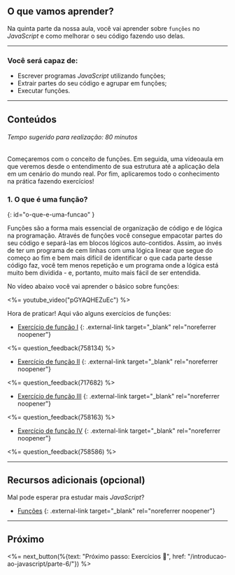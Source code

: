 ## O que vamos aprender?

Na quinta parte da nossa aula, você vai aprender sobre `funções` no _JavaScript_
e como melhorar o seu código fazendo uso delas.

---

### Você será capaz de:

  * Escrever programas _JavaScript_ utilizando funções;
  * Extrair partes do seu código e agrupar em funções;
  * Executar funções.

---

## Conteúdos

###### Tempo sugerido para realização: 80 minutos

Começaremos com o conceito de funções. Em seguida, uma vídeoaula em que veremos desde o entendimento de sua estrutura até a aplicação dela em um cenário do mundo real. Por fim, aplicaremos todo o conhecimento na prática fazendo exercícios!

### 1. O que é uma função?
{: id="o-que-e-uma-funcao" }

Funções são a forma mais essencial de organização de código e de lógica na programação. Através de funções você consegue empacotar partes do seu código e separá-las em blocos lógicos auto-contidos. Assim, ao invés de ter um programa de cem linhas com uma lógica linear que segue do começo ao fim e bem mais difícil de identificar o que cada parte desse código faz, você tem menos repetição e um programa onde a lógica está muito bem dividida - e, portanto, muito mais fácil de ser entendida.

No vídeo abaixo você vai aprender o básico sobre funções:

<%= youtube_video("pGYAQHEZuEc") %>

Hora de praticar! Aqui vão alguns exercícios de funções:

* [Exercício de função I](https://www.hackerrank.com/test/6rq668jq2ii/questions/dbself6lp44) {: .external-link target="_blank" rel="noreferrer noopener"}

<%= question_feedback(758134) %>

* [Exercício de função II](https://www.hackerrank.com/test/6rq668jq2ii/questions/aiipph3lo1l) {: .external-link target="_blank" rel="noreferrer noopener"}

<%= question_feedback(717682) %>

* [Exercício de função III](https://www.hackerrank.com/test/6rq668jq2ii/questions/4oq7gcihrjh) {: .external-link target="_blank" rel="noreferrer noopener"}

<%= question_feedback(758163) %>

* [Exercício de função IV](https://www.hackerrank.com/test/6rq668jq2ii/questions/4bjt3nqs0ab) {: .external-link target="_blank" rel="noreferrer noopener"}

<%= question_feedback(758586) %>

---

## Recursos adicionais (opcional)

Mal pode esperar pra estudar mais _JavaScript_?

* [Funções](https://github.com/braziljs/eloquente-javascript/blob/master/chapters/03-funcoes.md#fun%C3%A7%C3%B5es) {: .external-link target="_blank" rel="noreferrer noopener"}

---

## Próximo

<%= next_button(%{text: "Próximo passo: Exercícios 🚀", href: "/introducao-ao-javascript/parte-6/"}) %>

